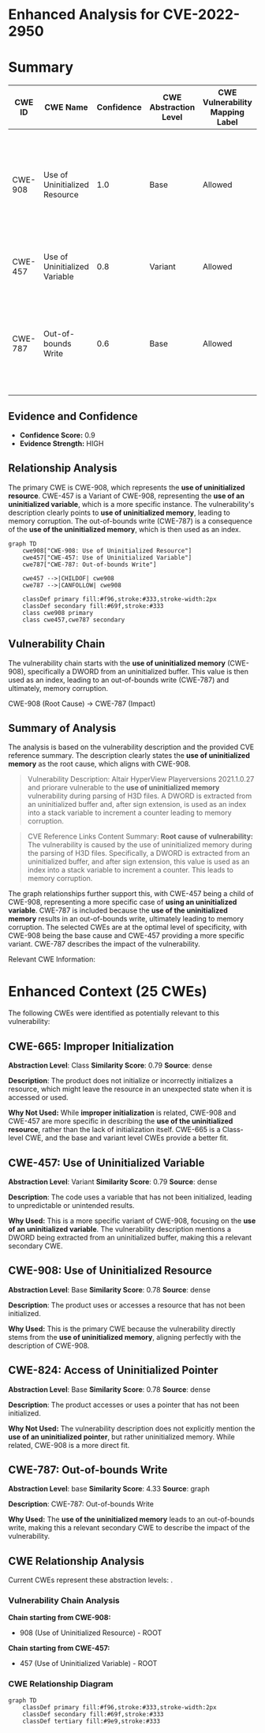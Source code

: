 # Enhanced Analysis for CVE-2022-2950

# Summary
| CWE ID | CWE Name | Confidence | CWE Abstraction Level | CWE Vulnerability Mapping Label | CWE-Vulnerability Mapping Notes |
|---|---|---|---|---|---|
| CWE-908 | Use of Uninitialized Resource | 1.0 | Base | Allowed | Primary CWE. The vulnerability involves the use of uninitialized memory, which directly aligns with CWE-908. |
| CWE-457 | Use of Uninitialized Variable | 0.8 | Variant | Allowed | Secondary CWE.  A more specific case of CWE-908. |
| CWE-787 | Out-of-bounds Write | 0.6 | Base | Allowed | Secondary CWE. The vulnerability results in memory corruption due to an out-of-bounds write. |

## Evidence and Confidence

*   **Confidence Score:** 0.9
*   **Evidence Strength:** HIGH

## Relationship Analysis
The primary CWE is CWE-908, which represents the **use of uninitialized resource**. CWE-457 is a Variant of CWE-908, representing the **use of an uninitialized variable**, which is a more specific instance. The vulnerability's description clearly points to **use of uninitialized memory**, leading to memory corruption. The out-of-bounds write (CWE-787) is a consequence of the **use of the uninitialized memory**, which is then used as an index.

```mermaid
graph TD
    cwe908["CWE-908: Use of Uninitialized Resource"]
    cwe457["CWE-457: Use of Uninitialized Variable"]
    cwe787["CWE-787: Out-of-bounds Write"]

    cwe457 -->|CHILDOF| cwe908
    cwe787 -->|CANFOLLOW| cwe908

    classDef primary fill:#f96,stroke:#333,stroke-width:2px
    classDef secondary fill:#69f,stroke:#333
    class cwe908 primary
    class cwe457,cwe787 secondary
```

## Vulnerability Chain
The vulnerability chain starts with the **use of uninitialized memory** (CWE-908), specifically a DWORD from an uninitialized buffer. This value is then used as an index, leading to an out-of-bounds write (CWE-787) and ultimately, memory corruption.

CWE-908 (Root Cause) -> CWE-787 (Impact)

## Summary of Analysis
The analysis is based on the vulnerability description and the provided CVE reference summary. The description clearly states the **use of uninitialized memory** as the root cause, which aligns with CWE-908.

> Vulnerability Description:
> Altair HyperView Playerversions 2021.1.0.27 and priorare vulnerable to the **use of uninitialized memory** vulnerability during parsing of H3D files. A DWORD is extracted from an uninitialized buffer and, after sign extension, is used as an index into a stack variable to increment a counter leading to memory corruption.

> CVE Reference Links Content Summary:
> **Root cause of vulnerability:** The vulnerability is caused by the use of uninitialized memory during the parsing of H3D files. Specifically, a DWORD is extracted from an uninitialized buffer, and after sign extension, this value is used as an index into a stack variable to increment a counter. This leads to memory corruption.

The graph relationships further support this, with CWE-457 being a child of CWE-908, representing a more specific case of **using an uninitialized variable**. CWE-787 is included because the **use of the uninitialized memory** results in an out-of-bounds write, ultimately leading to memory corruption. The selected CWEs are at the optimal level of specificity, with CWE-908 being the base cause and CWE-457 providing a more specific variant. CWE-787 describes the impact of the vulnerability.

Relevant CWE Information:

# Enhanced Context (25 CWEs)
The following CWEs were identified as potentially relevant to this vulnerability:

## CWE-665: Improper Initialization
**Abstraction Level**: Class
**Similarity Score**: 0.79
**Source**: dense

**Description**:
The product does not initialize or incorrectly initializes a resource, which might leave the resource in an unexpected state when it is accessed or used.

**Why Not Used:** While **improper initialization** is related, CWE-908 and CWE-457 are more specific in describing the **use of the uninitialized resource**, rather than the lack of initialization itself. CWE-665 is a Class-level CWE, and the base and variant level CWEs provide a better fit.

## CWE-457: Use of Uninitialized Variable
**Abstraction Level**: Variant
**Similarity Score**: 0.79
**Source**: dense

**Description**:
The code uses a variable that has not been initialized, leading to unpredictable or unintended results.

**Why Used:** This is a more specific variant of CWE-908, focusing on the **use of an uninitialized variable**. The vulnerability description mentions a DWORD being extracted from an uninitialized buffer, making this a relevant secondary CWE.

## CWE-908: Use of Uninitialized Resource
**Abstraction Level**: Base
**Similarity Score**: 0.78
**Source**: dense

**Description**:
The product uses or accesses a resource that has not been initialized.

**Why Used:** This is the primary CWE because the vulnerability directly stems from the **use of uninitialized memory**, aligning perfectly with the description of CWE-908.

## CWE-824: Access of Uninitialized Pointer
**Abstraction Level**: Base
**Similarity Score**: 0.78
**Source**: dense

**Description**:
The product accesses or uses a pointer that has not been initialized.

**Why Not Used:** The vulnerability description does not explicitly mention the **use of an uninitialized pointer**, but rather uninitialized memory. While related, CWE-908 is a more direct fit.

## CWE-787: Out-of-bounds Write
**Abstraction Level**: base
**Similarity Score**: 4.33
**Source**: graph

**Description**:
CWE-787: Out-of-bounds Write

**Why Used:** The **use of the uninitialized memory** leads to an out-of-bounds write, making this a relevant secondary CWE to describe the impact of the vulnerability.


## CWE Relationship Analysis

Current CWEs represent these abstraction levels: .


### Vulnerability Chain Analysis

**Chain starting from CWE-908:**
- 908 (Use of Uninitialized Resource) - ROOT


**Chain starting from CWE-457:**
- 457 (Use of Uninitialized Variable) - ROOT



### CWE Relationship Diagram

```mermaid
graph TD
    classDef primary fill:#f96,stroke:#333,stroke-width:2px
    classDef secondary fill:#69f,stroke:#333
    classDef tertiary fill:#9e9,stroke:#333
```